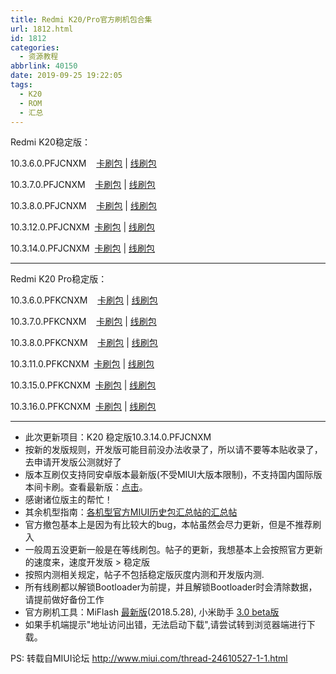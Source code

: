 ```yaml
---
title: Redmi K20/Pro官方刷机包合集
url: 1812.html
id: 1812
categories:
  - 资源教程
abbrlink: 40150
date: 2019-09-25 19:22:05
tags:
  - K20
  - ROM
  - 汇总
---
```


Redmi K20稳定版： 

10.3.6.0.PFJCNXM    [卡刷包](http://bigota.d.miui.com/V10.3.6.0.PFJCNXM/miui_DAVINCI_V10.3.6.0.PFJCNXM_f4750444d0_9.0.zip) | [线刷包](http://bigota.d.miui.com/V10.3.6.0.PFJCNXM/davinci_images_V10.3.6.0.PFJCNXM_20190522.0000.00_9.0_cn_84dc48df10.tgz)  

10.3.7.0.PFJCNXM    [卡刷包](http://bigota.d.miui.com/V10.3.7.0.PFJCNXM/miui_DAVINCI_V10.3.7.0.PFJCNXM_ec12ed28ae_9.0.zip) | [线刷包](http://bigota.d.miui.com/V10.3.7.0.PFJCNXM/davinci_images_V10.3.7.0.PFJCNXM_20190603.0000.00_9.0_cn_ef655a5611.tgz) 

10.3.8.0.PFJCNXM    [卡刷包](http://bigota.d.miui.com/V10.3.8.0.PFJCNXM/miui_DAVINCI_V10.3.8.0.PFJCNXM_968e5a975a_9.0.zip) | [线刷包](http://bigota.d.miui.com/V10.3.8.0.PFJCNXM/davinci_images_V10.3.8.0.PFJCNXM_20190616.0000.00_9.0_cn_c4b6816e36.tgz)                                

10.3.12.0.PFJCNXM  [卡刷包](http://bigota.d.miui.com/V10.3.12.0.PFJCNXM/miui_DAVINCI_V10.3.12.0.PFJCNXM_54a3ff575a_9.0.zip) | [线刷包](http://bigota.d.miui.com/V10.3.12.0.PFJCNXM/davinci_images_V10.3.12.0.PFJCNXM_20190712.0000.00_9.0_cn_5d53ab8f55.tgz) 

10.3.14.0.PFJCNXM  [卡刷包](http://bigota.d.miui.com/V10.3.14.0.PFJCNXM/miui_DAVINCI_V10.3.14.0.PFJCNXM_f944c0a4bf_9.0.zip) | [线刷包](http://bigota.d.miui.com/V10.3.14.0.PFJCNXM/davinci_images_V10.3.14.0.PFJCNXM_20190802.0000.00_9.0_cn_087bc8862c.tgz) 

---

Redmi K20 Pro稳定版： 

10.3.6.0.PFKCNXM    [卡刷包](http://bigota.d.miui.com/V10.3.6.0.PFKCNXM/miui_RAPHAEL_V10.3.6.0.PFKCNXM_e679907a50_9.0.zip) | [线刷包](http://bigota.d.miui.com/V10.3.6.0.PFKCNXM/raphael_images_V10.3.6.0.PFKCNXM_20190516.0000.00_9.0_cn_ed862b8182.tgz)

10.3.7.0.PFKCNXM    [卡刷包](http://bigota.d.miui.com/V10.3.7.0.PFKCNXM/miui_RAPHAEL_V10.3.7.0.PFKCNXM_8073fd7347_9.0.zip) | [线刷包](http://bigota.d.miui.com/V10.3.7.0.PFKCNXM/raphael_images_V10.3.7.0.PFKCNXM_20190528.0000.00_9.0_cn_8b5bfd6d56.tgz) 

10.3.8.0.PFKCNXM    [卡刷包](http://bigota.d.miui.com/V10.3.8.0.PFKCNXM/miui_RAPHAEL_V10.3.8.0.PFKCNXM_97881965dc_9.0.zip) | [线刷包](http://bigota.d.miui.com/V10.3.8.0.PFKCNXM/raphael_images_V10.3.8.0.PFKCNXM_20190601.0000.00_9.0_cn_beb2b2a432.tgz)                                

10.3.11.0.PFKCNXM  [卡刷包](http://bigota.d.miui.com/V10.3.11.0.PFKCNXM/miui_RAPHAEL_V10.3.11.0.PFKCNXM_1e15b563e5_9.0.zip) | [线刷包](http://bigota.d.miui.com/V10.3.11.0.PFKCNXM/raphael_images_V10.3.11.0.PFKCNXM_20190619.0000.00_9.0_cn_cddb6e2d5e.tgz) 

10.3.15.0.PFKCNXM  [卡刷包](http://bigota.d.miui.com/V10.3.15.0.PFKCNXM/miui_RAPHAEL_V10.3.15.0.PFKCNXM_d88e04e9b5_9.0.zip) | [线刷包](http://bigota.d.miui.com/V10.3.15.0.PFKCNXM/raphael_images_V10.3.15.0.PFKCNXM_20190709.0000.00_9.0_cn_280632a259.tgz)                                

10.3.16.0.PFKCNXM  [卡刷包](http://bigota.d.miui.com/V10.3.16.0.PFKCNXM/miui_RAPHAEL_V10.3.16.0.PFKCNXM_bd837a758b_9.0.zip) | [线刷包](http://bigota.d.miui.com/V10.3.16.0.PFKCNXM/raphael_images_V10.3.16.0.PFKCNXM_20190718.0000.00_9.0_cn_5219e21351.tgz) 

---
* 此次更新项目：K20 稳定版10.3.14.0.PFJCNXM
*  按新的发版规则，开发版可能目前没办法收录了，所以请不要等本贴收录了，去申请开发版公测就好了
*  版本互刷仅支持同安卓版本最新版(不受MIUI大版本限制)，不支持国内国际版本间卡刷。查看最新版：[点击](http://www.miui.com/getrom.php?r=360&m=yes&app=true)。
*  感谢诸位版主的帮忙！
*  其余机型指南：[各机型官方MIUI历史包汇总帖的汇总帖](http://www.miui.com/thread-7245699-1-1.html)
*  官方撤包基本上是因为有比较大的bug，本帖虽然会尽力更新，但是不推荐刷入
*  一般周五没更新一般是在等线刷包。帖子的更新，我想基本上会按照官方更新的速度来，速度开发版 \> 稳定版
*  按照内测相关规定，帖子不包括稳定版灰度内测和开发版内测.
*  所有线刷都以解锁Bootloader为前提，并且解锁Bootloader时会清除数据，请提前做好备份工作
*  官方刷机工具：MiFlash [最新版](http://bigota.d.miui.com/tools/MiFlash2018-5-28-0.zip)(2018.5.28), 小米助手 [3.0 beta版](http://www.miui.com/thread-13584924-1-1.html)
*  如果手机端提示"地址访问出错，无法启动下载",请尝试转到浏览器端进行下载。

PS: 转载自MIUI论坛 http://www.miui.com/thread-24610527-1-1.html